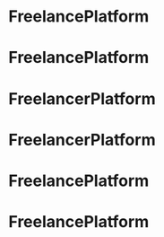 # FreelancePlatform
# FreelancePlatform
# FreelancerPlatform
# FreelancerPlatform
# FreelancePlatform
# FreelancePlatform
